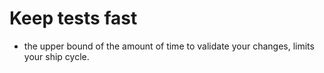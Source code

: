 # Keep tests fast

* the upper bound of the amount of time to validate your changes,
  limits your ship cycle.
